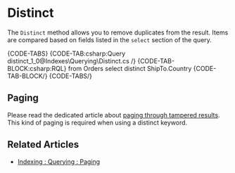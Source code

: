 ﻿# Distinct

The `Distinct` method allows you to remove duplicates from the result. Items are compared based on fields listed in the `select` section of the query. 


{CODE-TABS}
{CODE-TAB:csharp:Query distinct_1_0@Indexes\Querying\Distinct.cs /}
{CODE-TAB-BLOCK:csharp:RQL}
from Orders 
select distinct ShipTo.Country 
{CODE-TAB-BLOCK/}
{CODE-TABS/}

## Paging 

Please read the dedicated article about [paging through tampered results](../../indexes/querying/paging#paging-through-tampered-results). This kind of paging is required when using a distinct keyword.

## Related Articles

- [Indexing : Querying : Paging](../../indexes/querying/paging)
